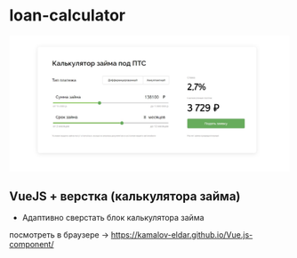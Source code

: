 # loan-calculator

![image](https://github.com/kamalov-eldar/Vue.js-component/blob/master/docs/screen.jpg)

## VueJS + верстка (калькулятора займа)

- Адаптивно сверстать блок калькулятора займа

посмотреть в браузере -> https://kamalov-eldar.github.io/Vue.js-component/
